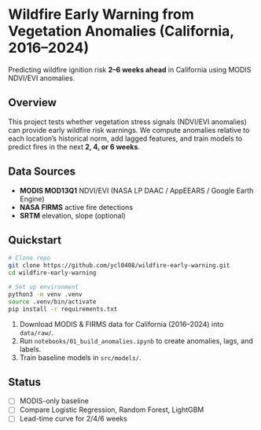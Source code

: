 # Wildfire Early Warning from Vegetation Anomalies (California, 2016–2024)

Predicting wildfire ignition risk **2–6 weeks ahead** in California using MODIS NDVI/EVI anomalies.

## Overview
This project tests whether vegetation stress signals (NDVI/EVI anomalies) can provide early wildfire risk warnings. We compute anomalies relative to each location’s historical norm, add lagged features, and train models to predict fires in the next **2, 4, or 6 weeks**.

## Data Sources
- **MODIS MOD13Q1** NDVI/EVI (NASA LP DAAC / AppEEARS / Google Earth Engine)  
- **NASA FIRMS** active fire detections  
- **SRTM** elevation, slope (optional)  

## Quickstart
```bash
# Clone repo
git clone https://github.com/ycl0408/wildfire-early-warning.git
cd wildfire-early-warning

# Set up environment
python3 -m venv .venv
source .venv/bin/activate
pip install -r requirements.txt
```
1. Download MODIS & FIRMS data for California (2016–2024) into `data/raw/`.  
2. Run `notebooks/01_build_anomalies.ipynb` to create anomalies, lags, and labels.  
3. Train baseline models in `src/models/`.

## Status
- [ ] MODIS-only baseline  
- [ ] Compare Logistic Regression, Random Forest, LightGBM  
- [ ] Lead-time curve for 2/4/6 weeks  
